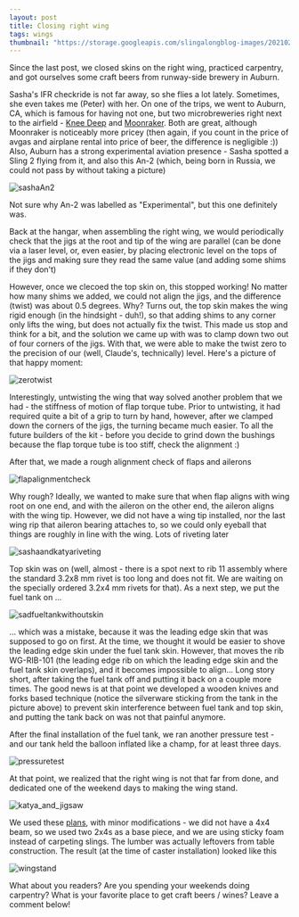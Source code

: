 ```yaml
---
layout: post
title: Closing right wing
tags: wings
thumbnail: "https://storage.googleapis.com/slingalongblog-images/20210215_175647.jpg"
---
```


Since the last post, we closed skins on the right wing, practiced carpentry, and got ourselves some craft beers from runway-side brewery in Auburn. 

Sasha's IFR checkride is not far away, so she flies a lot lately. Sometimes, she even takes me (Peter) with her. On one of the trips, we went to Auburn, CA,
which is famous for having not one, but two microbreweries right next to the airfield - [Knee Deep](https://kneedeepbrewing.com/) and [Moonraker](https://www.moonrakerbrewing.com/).
Both are great, although Moonraker is noticeably more pricey (then again, if you count in the price of avgas and airplane rental into price of beer, the difference is negligible :))
Also, Auburn has a strong experimental aviation presence - Sasha spotted a Sling 2 flying from it, and also this An-2 (which, being born in Russia, we could not pass by without taking 
a picture)


![sashaAn2](https://storage.googleapis.com/slingalongblog-images/PXL_20210110_231129659.jpg)

Not sure why An-2 was labelled as "Experimental", but this one definitely was. 

Back at the hangar, when assembling the right wing, we would periodically check that the jigs at the root and tip of the wing are parallel (can be done via a laser level, or,
even easier, by placing electronic level on the tops of the jigs and making sure they read the same value (and adding some shims if they don't)

However, once we clecoed the top skin on, this stopped working! No matter how many shims we added, we could not align the jigs, and the difference (twist) was about 0.5 degrees.
Why? Turns out, the top skin makes the wing rigid enough (in the hindsight - duh!), so that adding shims to any corner only lifts the wing, but does not actually fix the twist.
This made us stop and think for a bit, and the solution we came up with was to clamp down two out of four corners of the jigs. With that, we were able to make the twist zero
to the precision of our (well, Claude's, technically) level. Here's a picture of that happy moment:

![zerotwist](https://storage.googleapis.com/slingalongblog-images/20210129_205922.jpg)

Interestingly, untwisting the wing that way solved another problem that we had - the stiffness of motion of flap torque tube. Prior to untwisting, it had required quite a bit of a grip
to turn by hand, however, after we clamped down the corners of the jigs, the turning became much easier. To all the future builders of the kit - before you decide to grind down the bushings
because the flap torque tube is too stiff, check the alignment :) 

After that, we made a rough alignment check of flaps and ailerons

![flapalignmentcheck](https://storage.googleapis.com/slingalongblog-images/20210201_194931.jpg)

Why rough? Ideally, we wanted to make sure that when flap aligns with wing root on one end, and with the aileron on the other end, the aileron aligns with the wing tip.
However, we did not have a wing tip installed, nor the last wing rip that aileron bearing attaches to, so we could only eyeball that things are roughly in line with the
wing. Lots of riveting later

![sashaandkatyariveting](https://storage.googleapis.com/slingalongblog-images/20210203_211712.jpg)

Top skin was on (well, almost - there is a spot next to rib 11 assembly where the standard 3.2x8 mm rivet is too long and does not fit. We are waiting on the specially ordered 3.2x4 mm rivets for that).
As a next step, we put the fuel tank on ... 

![sadfueltankwithoutskin](https://storage.googleapis.com/slingalongblog-images/20210204_203942.jpg)

... which was a mistake, because it was the leading edge skin that was supposed to go on first. At the time, we thought it would be easier to shove
the leading edge skin under the fuel tank skin. However, that moves the rib WG-RIB-101 (the leading edge rib on which the leading edge skin and the fuel tank skin overlaps), and it becomes
impossible to align... Long story short, after taking the fuel tank off and putting it back on a couple more times. The good news is at that point we developed a wooden knives and forks based
technique (notice the silverware sticking from the tank in the picture above) to prevent skin interference between fuel tank and top skin, and putting the tank back on was not that painful anymore. 

After the final installation of the fuel tank, we ran another pressure test - and our tank held the balloon inflated like a champ, for at least three days.

![pressuretest](https://storage.googleapis.com/slingalongblog-images/20210207_163300.jpg)

At that point, we realized that the right wing is not that far from done, and dedicated one of the weekend days to making the wing stand.

![katya_and_jigsaw](https://storage.googleapis.com/slingalongblog-images/20210207_160513.jpg)

 We used these [plans](https://www.eaa.org/eaa/aircraft-building/builderresources/while-youre-building/building-articles/tools-and-workshop/how-to-make-a-wing-stand),
with minor modifications - we did not have a 4x4 beam, so we used two 2x4s as a base piece, and we are using sticky foam instead of carpeting slings.
The lumber was actually leftovers from table construction. The result (at the time of caster installation) looked like this

![wingstand](https://storage.googleapis.com/slingalongblog-images/20210215_153416.jpg)

What about you readers? Are you spending your weekends doing carpentry? What is your favorite place to get craft beers / wines? Leave a comment below!
